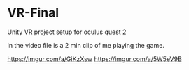 # VR-Final

Unity VR project setup for oculus quest 2

In the video file is a 2 min clip of me playing the game. 

https://imgur.com/a/GiKzXsw
https://imgur.com/a/5W5eV9B
<blockquote class="imgur-embed-pub" lang="en" data-id="a/5W5eV9B" data-context="false" ><a href="//imgur.com/a/5W5eV9B"></a></blockquote><script async src="//s.imgur.com/min/embed.js" charset="utf-8"></script>
